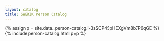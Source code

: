 ```yaml
---
layout: catalog
title: SWERIK Person Catalog
---
```

{% assign p = site.data._person-catalog.i-3sSCP4SpHEXgVm8b7P6qGE %}
{% include person-catalog.html p=p %}

